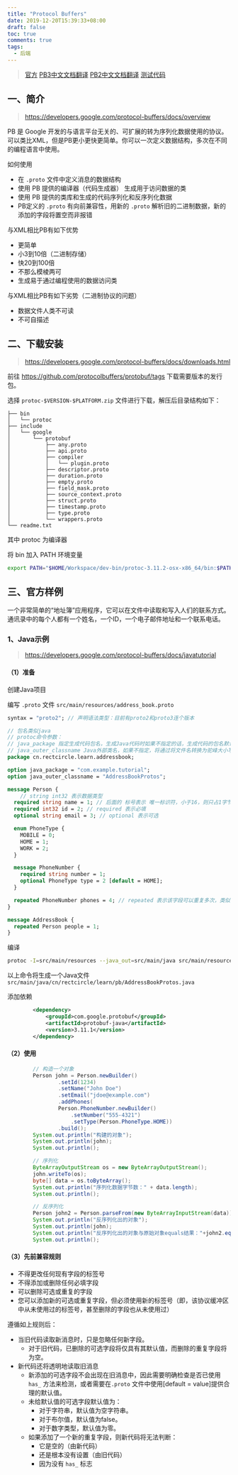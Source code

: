 ```yaml
---
title: "Protocol Buffers"
date: 2019-12-20T15:39:33+08:00
draft: false
toc: true
comments: true
tags:
  - 后端
---
```


> [官方](https://developers.google.com/protocol-buffers)
> [PB3中文文档翻译](https://colobu.com/2017/03/16/Protobuf3-language-guide/)
> [PB2中文文档翻译](https://colobu.com/2015/01/07/Protobuf-language-guide/)
> [测试代码](https://github.com/rectcircle/pb-learn)

## 一、简介

> https://developers.google.com/protocol-buffers/docs/overview

PB 是 Google 开发的与语言平台无关的、可扩展的转为序列化数据使用的协议。可以类比XML，但是PB更小更快更简单。你可以一次定义数据结构，多次在不同的编程语言中使用。

如何使用

* 在 `.proto` 文件中定义消息的数据结构
* 使用 PB 提供的编译器（代码生成器） 生成用于访问数据的类
* 使用 PB 提供的类库和生成的代码序列化和反序列化数据
* PB定义的 `.proto` 有向前兼容性，用新的 `.proto` 解析旧的二进制数据，新的添加的字段将置空而非报错

与XML相比PB有如下优势

* 更简单
* 小3到10倍（二进制存储）
* 快20到100倍
* 不那么模棱两可
* 生成易于通过编程使用的数据访问类

与XML相比PB有如下劣势（二进制协议的问题）

* 数据文件人类不可读
* 不可自描述

## 二、下载安装

> https://developers.google.com/protocol-buffers/docs/downloads.html

前往 https://github.com/protocolbuffers/protobuf/tags 下载需要版本的发行包。

选择 `protoc-$VERSION-$PLATFORM.zip` 文件进行下载，解压后目录结构如下：

```
├── bin
│   └── protoc
├── include
│   └── google
│       └── protobuf
│           ├── any.proto
│           ├── api.proto
│           ├── compiler
│           │   └── plugin.proto
│           ├── descriptor.proto
│           ├── duration.proto
│           ├── empty.proto
│           ├── field_mask.proto
│           ├── source_context.proto
│           ├── struct.proto
│           ├── timestamp.proto
│           ├── type.proto
│           └── wrappers.proto
└── readme.txt
```

其中 protoc 为编译器

将 bin 加入 PATH 环境变量

```bash
export PATH="$HOME/Workspace/dev-bin/protoc-3.11.2-osx-x86_64/bin:$PATH"
```

## 三、官方样例

一个非常简单的“地址簿”应用程序，它可以在文件中读取和写入人们的联系方式。通讯录中的每个人都有一个姓名，一个ID，一个电子邮件地址和一个联系电话。

### 1、Java示例

> https://developers.google.com/protocol-buffers/docs/javatutorial

#### （1）准备

创建Java项目

编写 `.proto` 文件 `src/main/resources/address_book.proto`

```proto
syntax = "proto2"; // 声明语法类型：目前有proto2和proto3连个版本

// 包名类似java
// protoc命令参数：
// java_package 指定生成代码包名，生成Java代码时如果不指定的话，生成代码的包名默认为下面
// java_outer_classname Java外部类名，如果不指定，将通过将文件名转换为驼峰大小写来生成
package cn.rectcircle.learn.addressbook;

option java_package = "com.example.tutorial";
option java_outer_classname = "AddressBookProtos";

message Person {
    // string int32 表示数据类型
  required string name = 1; // 后面的 标号表示 唯一标识符，小于16，则只占1字节
  required int32 id = 2; // required 表示必填
  optional string email = 3; // optional 表示可选

  enum PhoneType {
    MOBILE = 0;
    HOME = 1;
    WORK = 2;
  }

  message PhoneNumber {
    required string number = 1;
    optional PhoneType type = 2 [default = HOME];
  }

  repeated PhoneNumber phones = 4; // repeated 表示该字段可以重复多次，类似于数组
}

message AddressBook {
  repeated Person people = 1;
}
```

编译

```bash
protoc -I=src/main/resources --java_out=src/main/java src/main/resources/address_book.proto
```

以上命令将生成一个Java文件 `src/main/java/cn/rectcircle/learn/pb/AddressBookProtos.java`

添加依赖

```xml
        <dependency>
            <groupId>com.google.protobuf</groupId>
            <artifactId>protobuf-java</artifactId>
            <version>3.11.1</version>
        </dependency>
```

#### （2）使用

```java
        // 构造一个对象
        Person john = Person.newBuilder()
                .setId(1234)
                .setName("John Doe")
                .setEmail("jdoe@example.com")
                .addPhones(
                Person.PhoneNumber.newBuilder()
                    .setNumber("555-4321")
                    .setType(Person.PhoneType.HOME))
                .build();
        System.out.println("构建的对象");
        System.out.println(john);
        System.out.println();

        // 序列化
        ByteArrayOutputStream os = new ByteArrayOutputStream();
        john.writeTo(os);
        byte[] data = os.toByteArray();
        System.out.println("序列化数据字节数：" + data.length);
        System.out.println();

        // 反序列化
        Person john2 = Person.parseFrom(new ByteArrayInputStream(data));
        System.out.println("反序列化出的对象");
        System.out.println(john);
        System.out.println("反序列化出的对象与原始对象equals结果："+john2.equals(john));
        System.out.println();
```

#### （3）先前兼容规则

* 不得更改任何现有字段的标签号
* 不得添加或删除任何必填字段
* 可以删除可选或重复的字段
* 您可以添加新的可选或重复字段，但必须使用新的标签号（即，该协议缓冲区中从未使用过的标签号，甚至删除的字段也从未使用过）

遵循如上规则后：

* 当旧代码读取新消息时，只是忽略任何新字段。
  * 对于旧代码，已删除的可选字段将仅具有其默认值，而删除的重复字段将为空。
* 新代码还将透明地读取旧消息
  * 新添加的可选字段不会出现在旧消息中，因此需要明确检查是否已使用 `has_` 方法来检测，或者需要在`.proto` 文件中使用[default = value]提供合理的默认值。
  * 未给默认值的可选字段默认值为：
    * 对于字符串，默认值为空字符串。
    * 对于布尔值，默认值为false。
    * 对于数字类型，默认值为零。
  * 如果添加了一个新的重复字段，则新代码将无法判断：
    * 它是空的（由新代码）
    * 还是根本没有设置（由旧代码）
    * 因为没有 `has_` 标志
